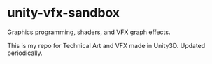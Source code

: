 # unity-vfx-sandbox
Graphics programming, shaders, and VFX graph effects.

This is my repo for Technical Art and VFX made in Unity3D. Updated periodically.
